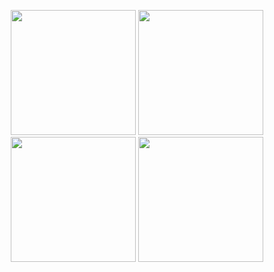 
<p align= "center">
  <img height= "200" src="https://ssl.nubisoft.mn?web_url=nubisoft.mn" />
  <img height= "200" src="https://ssl.nubisoft.mn?web_url=wizar.nubisoft.mn" />
  <img height= "200" src="https://ssl.nubisoft.mn?web_url=tibi.mn" />
  <img height= "200" src="https://ssl.nubisoft.mn?web_url=bonum.mn" />
</p>
